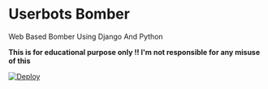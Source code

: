 # Userbots Bomber
 Web Based Bomber Using Django And Python

**This is for educational purpose only !! I'm not responsible for any misuse of this** 

 [![Deploy](https://www.herokucdn.com/deploy/button.svg)](https://heroku.com/deploy?template=https://github.com/Userbot007/Userbot-s-Bomber)


